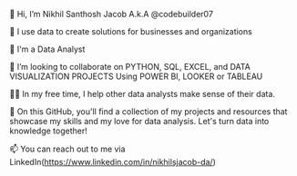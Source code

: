 👋 Hi, I’m Nikhil Santhosh Jacob A.k.A @codebuilder07

👀 I use data to create solutions for businesses and organizations

🌱 I'm a Data Analyst

🤝 I’m looking to collaborate on PYTHON, SQL, EXCEL, and DATA VISUALIZATION PROJECTS Using POWER BI, LOOKER or TABLEAU

👩‍💻 In my free time, I help other data analysts make sense of their data.

🌱 On this GitHub, you'll find a collection of my projects and resources that showcase my skills and my love for data analysis. Let's turn data into knowledge together!

📫 You can reach out to me via LinkedIn(https://www.linkedin.com/in/nikhilsjacob-da/)

